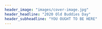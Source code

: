 ```yaml
---
header_image: "images/cover-image.jpg"
header_headline: "2020 Old Buddies Day"
header_subheadline: "YOU OUGHT TO BE HERE"
---
```

